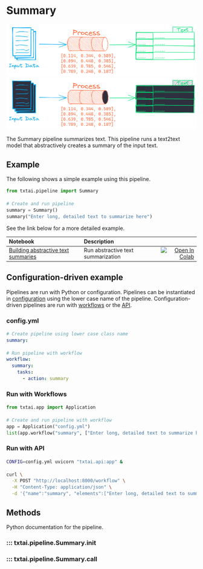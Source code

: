 # Summary

![pipeline](../../images/pipeline.png#only-light)
![pipeline](../../images/pipeline-dark.png#only-dark)

The Summary pipeline summarizes text. This pipeline runs a text2text model that abstractively creates a summary of the input text.

## Example

The following shows a simple example using this pipeline.

```python
from txtai.pipeline import Summary

# Create and run pipeline
summary = Summary()
summary("Enter long, detailed text to summarize here")
```

See the link below for a more detailed example.

| Notebook  | Description  |       |
|:----------|:-------------|------:|
| [Building abstractive text summaries](https://github.com/neuml/txtai/blob/master/examples/09_Building_abstractive_text_summaries.ipynb) | Run abstractive text summarization | [![Open In Colab](https://colab.research.google.com/assets/colab-badge.svg)](https://colab.research.google.com/github/neuml/txtai/blob/master/examples/09_Building_abstractive_text_summaries.ipynb) |

## Configuration-driven example

Pipelines are run with Python or configuration. Pipelines can be instantiated in [configuration](../../../api/configuration/#pipeline) using the lower case name of the pipeline. Configuration-driven pipelines are run with [workflows](../../../workflow/#configuration-driven-example) or the [API](../../../api#local-instance).

### config.yml
```yaml
# Create pipeline using lower case class name
summary:

# Run pipeline with workflow
workflow:
  summary:
    tasks:
      - action: summary
```

### Run with Workflows

```python
from txtai.app import Application

# Create and run pipeline with workflow
app = Application("config.yml")
list(app.workflow("summary", ["Enter long, detailed text to summarize here"]))
```

### Run with API

```bash
CONFIG=config.yml uvicorn "txtai.api:app" &

curl \
  -X POST "http://localhost:8000/workflow" \
  -H "Content-Type: application/json" \
  -d '{"name":"summary", "elements":["Enter long, detailed text to summarize here"]}'
```

## Methods

Python documentation for the pipeline.

### ::: txtai.pipeline.Summary.__init__
### ::: txtai.pipeline.Summary.__call__
